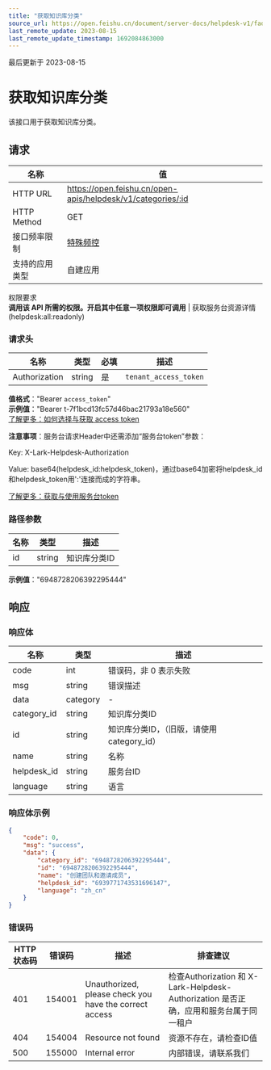 ```yaml
---
title: "获取知识库分类"
source_url: https://open.feishu.cn/document/server-docs/helpdesk-v1/faq-management/category/get
last_remote_update: 2023-08-15
last_remote_update_timestamp: 1692084863000
---
```

最后更新于 2023-08-15

# 获取知识库分类

该接口用于获取知识库分类。

## 请求
名称 | 值
---|---
HTTP URL | https://open.feishu.cn/open-apis/helpdesk/v1/categories/:id
HTTP Method | GET
接口频率限制 | [特殊频控](https://open.feishu.cn/document/ukTMukTMukTM/uUzN04SN3QjL1cDN)
支持的应用类型 | 自建应用
权限要求  
            **调用该 API 所需的权限。开启其中任意一项权限即可调用** | 获取服务台资源详情(helpdesk:all:readonly)

### 请求头

名称 | 类型 | 必填 | 描述
--- | --- | --- | ---
Authorization | string | 是 | `tenant_access_token`  
**值格式**："Bearer `access_token`"  
**示例值**："Bearer t-7f1bcd13fc57d46bac21793a18e560"  
[了解更多：如何选择与获取 access token](https://open.feishu.cn/document/uAjLw4CM/ugTN1YjL4UTN24CO1UjN/trouble-shooting/how-to-choose-which-type-of-token-to-use)

**注意事项**：服务台请求Header中还需添加“服务台token”参数：

Key: X-Lark-Helpdesk-Authorization

Value: base64(helpdesk_id:helpdesk_token)，通过base64加密将helpdesk_id和helpdesk_token用':'连接而成的字符串。

[了解更多：获取与使用服务台token](https://open.feishu.cn/document/ukTMukTMukTM/ugDOyYjL4gjM24CO4IjN)

### 路径参数

名称 | 类型 | 描述
--- | --- | ---
id | string | 知识库分类ID  
**示例值**："6948728206392295444"

## 响应

### 响应体

名称 | 类型 | 描述
--- | --- | ---
code | int | 错误码，非 0 表示失败
msg | string | 错误描述
data | category | \-
category_id | string | 知识库分类ID
id | string | 知识库分类ID，（旧版，请使用category_id）
name | string | 名称
helpdesk_id | string | 服务台ID
language | string | 语言

### 响应体示例
```json
{
    "code": 0,
    "msg": "success",
    "data": {
        "category_id": "6948728206392295444",
        "id": "6948728206392295444",
        "name": "创建团队和邀请成员",
        "helpdesk_id": "6939771743531696147",
        "language": "zh_cn"
    }
}
```

### 错误码

HTTP状态码 | 错误码 | 描述 | 排查建议
--- | --- | --- | ---
401 | 154001 | Unauthorized, please check you have the correct access | 检查Authorization 和 X-Lark-Helpdesk-Authorization 是否正确，应用和服务台属于同一租户
404 | 154004 | Resource not found | 资源不存在，请检查ID值
500 | 155000 | Internal error | 内部错误，请联系我们
